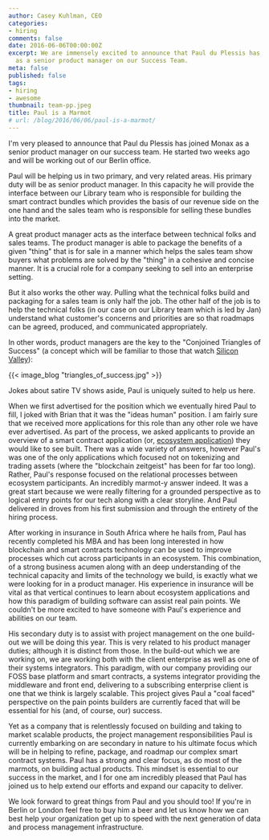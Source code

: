 ```yaml
---
author: Casey Kuhlman, CEO
categories:
- hiring
comments: false
date: 2016-06-06T00:00:00Z
excerpt: We are immensely excited to announce that Paul du Plessis has joined Monax
  as a senior product manager on our Success Team.
meta: false
published: false
tags:
- hiring
- awesome
thumbnail: team-pp.jpeg
title: Paul is a Marmot
# url: /blog/2016/06/06/paul-is-a-marmot/
---
```


I'm very pleased to announce that Paul du Plessis has joined Monax as a senior product manager on our success team. He started two weeks ago and will be working out of our Berlin office.

Paul will be helping us in two primary, and very related areas. His primary duty will be as senior product manager. In this capacity he will provide the interface between our Library team who is responsible for building the smart contract bundles which provides the basis of our revenue side on the one hand and the sales team who is responsible for selling these bundles into the market.

A great product manager acts as the interface between technical folks and sales teams. The product manager is able to package the benefits of a given "thing" that is for sale in a manner which helps the sales team show buyers what problems are solved by the "thing" in a cohesive and concise manner. It is a crucial role for a company seeking to sell into an enterprise setting.

But it also works the other way. Pulling what the technical folks build and packaging for a sales team is only half the job. The other half of the job is to help the technical folks (in our case on our Library team which is led by Jan) understand what customer's concerns and priorities are so that roadmaps can be agreed, produced, and communicated appropriately.

In other words, product managers are the key to the "Conjoined Triangles of Success" (a concept which will be familiar to those that watch [Silicon Valley](http://www.hbo.com/silicon-valley)):

{{< image_blog "triangles_of_success.jpg" >}}

Jokes about satire TV shows aside, Paul is uniquely suited to help us here.

When we first advertised for the position which we eventually hired Paul to fill, I joked with Brian that it was the "ideas human" position. I am fairly sure that we received more applications for this role than any other role we have ever advertised. As part of the process, we asked applicants to provide an overview of a smart contract application (or, [ecosystem application](/2016/06/05/ecosystem-applications/)) they would like to see built. There was a wide variety of answers, however Paul's was one of the only applications which focused not on tokenizing and trading assets (where the "blockchain zeitgeist" has been for far too long). Rather, Paul's response focused on the relational processes between ecosystem participants. An incredibly marmot-y answer indeed. It was a great start because we were really filtering for a grounded perspective as to logical entry points for our tech along with a clear storyline. And Paul delivered in droves from his first submission and through the entirety of the hiring process.

After working in insurance in South Africa where he hails from, Paul has recently completed his MBA and has been long interested in how blockchain and smart contracts technology can be used to improve processes which cut across participants in an ecosystem. This combination, of a strong business acumen along with an deep understanding of the technical capacity and limits of the technology we build, is exactly what we were looking for in a product manager. His experience in insurance will be vital as that vertical continues to learn about ecosystem applications and how this paradigm of building software can assist real pain points. We couldn't be more excited to have someone with Paul's experience and abilities on our team.

His secondary duty is to assist with project management on the one build-out we will be doing this year. This is very related to his product manager duties; although it is distinct from those. In the build-out which we are working on, we are working both with the client enterprise as well as one of their systems integrators. This paradigm, with our company providing our FOSS base platform and smart contracts, a systems integrator providing the middleware and front end, delivering to a subscribing enterprise client is one that we think is largely scalable. This project gives Paul a "coal faced" perspective on the pain points builders are currently faced that will be essential for his (and, of course, our) success.

Yet as a company that is relentlessly focused on building and taking to market scalable products, the project management responsibilities Paul is currently embarking on are secondary in nature to his ultimate focus which will be in helping to refine, package, and roadmap our complex smart contract systems. Paul has a strong and clear focus, as do most of the marmots, on building actual products. This mindset is essential to our success in the market, and I for one am incredibly pleased that Paul has joined us to help extend our efforts and expand our capacity to deliver.

We look forward to great things from Paul and you should too! If you're in Berlin or London feel free to buy him a beer and let us know how we can best help your organization get up to speed with the next generation of data and process management infrastructure.
